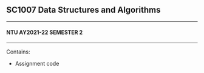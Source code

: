 ## SC1007 Data Structures and Algorithms
---
#### NTU AY2021-22 SEMESTER 2
---
Contains:
* Assignment code
